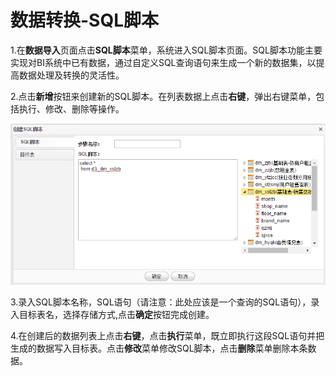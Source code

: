 # 数据转换-SQL脚本

1.在**数据导入**页面点击**SQL脚本**菜单，系统进入SQL脚本页面。SQL脚本功能主要实现对BI系统中已有数据，通过自定义SQL查询语句来生成一个新的数据集，以提高数据处理及转换的灵活性。

2.点击**新增**按钮来创建新的SQL脚本。在列表数据上点击**右键**，弹出右键菜单，包括执行、修改、删除等操作。

![sql脚本](QQ图片20161207111732.png)

3.录入SQL脚本名称，SQL语句（请注意：此处应该是一个查询的SQL语句），录入目标表名，选择存储方式,点击**确定**按钮完成创建。

4.在创建后的数据列表上点击**右键**，点击**执行**菜单，既立即执行这段SQL语句并把生成的数据写入目标表。点击**修改**菜单修改SQL脚本，点击**删除**菜单删除本条数据。

